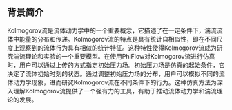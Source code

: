 ## 背景简介
Kolmogorov流是流体动力学中的一个重要概念，它描述了在一定条件下，湍流流体中能量的分布和传递。Kolmogorov流的特点是具有统计自相似性，即在不同尺度上观察到的流体行为具有相似的统计特征。这种特性使得Kolmogorov流成为研究湍流理论和实验的一个重要模型。在使用PhiFlow对Kolmogorov流进行仿真时，用户可以通过上传的方式指定初始压力场。初始压力场是仿真的起始条件，它决定了流体初始时刻的状态。通过调整初始压力场的分布，用户可以模拟不同的流体动力学现象，进而研究Kolmogorov流在不同条件下的行为。这种仿真方法为深入理解Kolmogorov流提供了一个强有力的工具，有助于推动流体动力学和湍流理论的发展。
